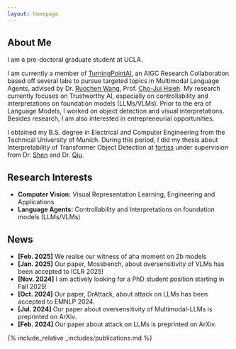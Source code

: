 ```yaml
---
layout: homepage
---
```


## About Me

I am a pre-doctoral graduate student at UCLA.

I am currently a member of [TurningPointAI](https://turningpoint-ai.com), an AIGC Research Collaboration based off several labs to pursue targeted topics in Multimodal Language Agents, advised by Dr. [Ruochen Wang](https://ruocwang.github.io/), Prof. [Cho-Jui Hsieh](https://web.cs.ucla.edu/~chohsieh/). My research currently focuses on Trustworthy AI, especially on controllability and interpretations on foundation models (LLMs/VLMs). Prior to the era of Language Models, I worked on object detection and visual interpretations. Besides research, I am also interested in entrepreneurial opportunities.

I obtained my B.S. degree in Electrical and Computer Engineering from the Technical University of Munich. During this period, I did my thesis about Interpretability of Transformer Object Detection at [fortiss](https://www.fortiss.org/) under supervision from Dr. [Shen](https://scholar.google.com.au/citations?user=Kce9W-8AAAAJ&hl=en) and Dr. [Qiu](https://scholar.google.com/citations?user=Ss1kHO8AAAAJ&hl=en).

## Research Interests

- **Computer Vision:** Visual Representation Learning, Engineering and Applications
- **Language Agents:** Controllability and Interpretations on foundation models (LLMs/VLMs)

## News

- **[Feb. 2025]** We realse our witness of aha moment on 2b models
- **[Jan. 2025]** Our paper, Mossbench, about oversensitivity of VLMs has been accepted to ICLR 2025! 
- **[Nov. 2024]** I am actively looking for a PhD student position starting in Fall 2025! 
- **[Oct. 2024]** Our paper, DrAttack, about attack on LLMs has been accepted to EMNLP 2024.
- **[Jul. 2024]** Our paper about oversensitivity of Multimodal-LLMs is preprinted on ArXiv.
- **[Feb. 2024]** Our paper about attack on LLMs is preprinted on ArXiv.

<!--
- **[Feb. 2020]** Our paper about incremental learning is accepted to CVPR 2020.
- **[Feb. 2020]** We will host the ACM Multimedia Asia 2020 conference in Singapore!
- **[Sept. 2019]** Our paper about few-shot learning is accepted to NeurIPS 2019.
- **[Mar. 2019]** Our paper about few-shot learning is accepted to CVPR 2019.

{% include_relative _includes/services.md %}
-->

{% include_relative _includes/publications.md %}
